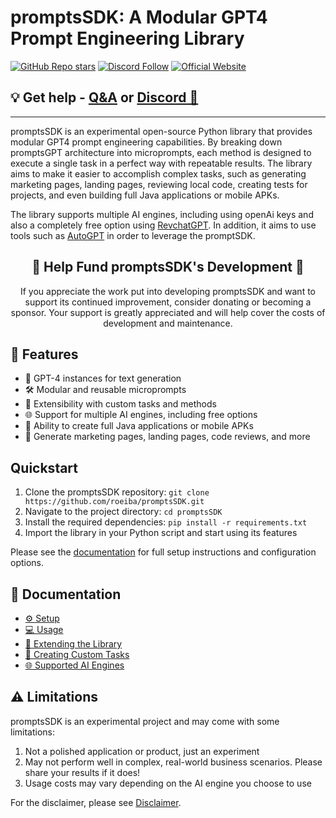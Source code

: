 # promptsSDK: A Modular GPT4 Prompt Engineering Library
[![GitHub Repo stars](https://img.shields.io/github/stars/roeiba/promptsSDK?style=social)](https://github.com/roeiba/promptsSDK/stargazers)
[![Discord Follow](https://dcbadge.vercel.app/api/server/promptsSDK?style=flat)](https://discord.gg/promptsSDK)
[![Official Website](https://img.shields.io/badge/Official%20Website-promptsSDK-blue?style=flat&logo=world&logoColor=white)](https://promptsSDK.io)

## 💡 Get help - [Q&A](https://github.com/roeiba/promptsSDK/discussions/categories/q-a) or [Discord 💬](https://discord.gg/promptsSDK)

<hr/>

promptsSDK is an experimental open-source Python library that provides modular GPT4 prompt engineering capabilities. By breaking down promptsGPT architecture into microprompts, each method is designed to execute a single task in a perfect way with repeatable results. The library aims to make it easier to accomplish complex tasks, such as generating marketing pages, landing pages, reviewing local code, creating tests for projects, and even building full Java applications or mobile APKs.

The library supports multiple AI engines, including using openAi keys and also a completely free option using [RevchatGPT](https://github.com/acheong08/ChatGPT).
In addition, it aims to use tools such as [AutoGPT](https://github.com/Significant-Gravitas/Auto-GPT) in order to leverage the promptSDK.

<h2 align="center"> 💖 Help Fund promptsSDK's Development 💖</h2>
<p align="center">
If you appreciate the work put into developing promptsSDK and want to support its continued improvement, consider donating or becoming a sponsor. Your support is greatly appreciated and will help cover the costs of development and maintenance.
</p>

## 🚀 Features

- 🧠 GPT-4 instances for text generation
- 🛠️ Modular and reusable microprompts
- 🔌 Extensibility with custom tasks and methods
- 🌐 Support for multiple AI engines, including free options
- 📱 Ability to create full Java applications or mobile APKs
- 🚧 Generate marketing pages, landing pages, code reviews, and more

## Quickstart

1. Clone the promptsSDK repository: `git clone https://github.com/roeiba/promptsSDK.git`
2. Navigate to the project directory: `cd promptsSDK`
3. Install the required dependencies: `pip install -r requirements.txt`
4. Import the library in your Python script and start using its features

Please see the [documentation](https://docs.promptsSDK.io/) for full setup instructions and configuration options.

## 📖 Documentation

* [⚙️ Setup](https://docs.promptsSDK.io/setup/)
* [💻 Usage](https://docs.promptsSDK.io/usage/)
* [🔌 Extending the Library](https://docs.promptsSDK.io/extending/)
* [🧪 Creating Custom Tasks](https://docs.promptsSDK.io/custom-tasks/)
* [🌐 Supported AI Engines](https://docs.promptsSDK.io/supported-engines/)

## ⚠️ Limitations

promptsSDK is an experimental project and may come with some limitations:

1. Not a polished application or product, just an experiment
2. May not perform well in complex, real-world business scenarios. Please share your results if it does!
3. Usage costs may vary depending on the AI engine you choose to use

For the disclaimer, please see [Disclaimer](disclaimer.md).

<!-- <div style="width: 300px; height: 200px; overflow: auto; border: 1px solid #ccc; padding: 10px; border-radius: 5px;">
  <p align="center">
    <a href="https://star-history.com/#roeiba/promptsSDK&Date">
      <img src="https://api.star-history.com/svg?repos=roeiba/promptsSDK&type=Date" alt="Star History Chart">
    </a>
  </p>
</div>
 -->
